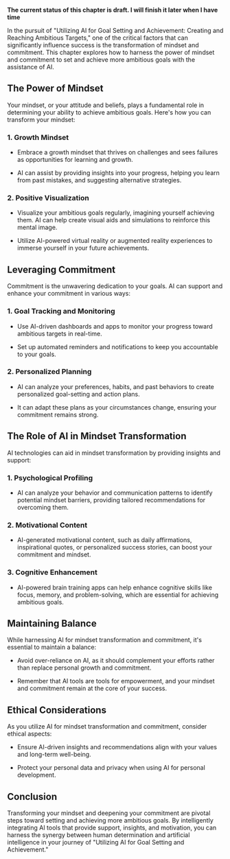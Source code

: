 **The current status of this chapter is draft. I will finish it later when I have time**

In the pursuit of "Utilizing AI for Goal Setting and Achievement: Creating and Reaching Ambitious Targets," one of the critical factors that can significantly influence success is the transformation of mindset and commitment. This chapter explores how to harness the power of mindset and commitment to set and achieve more ambitious goals with the assistance of AI.

The Power of Mindset
--------------------

Your mindset, or your attitude and beliefs, plays a fundamental role in determining your ability to achieve ambitious goals. Here's how you can transform your mindset:

### **1. Growth Mindset**

* Embrace a growth mindset that thrives on challenges and sees failures as opportunities for learning and growth.

* AI can assist by providing insights into your progress, helping you learn from past mistakes, and suggesting alternative strategies.

### **2. Positive Visualization**

* Visualize your ambitious goals regularly, imagining yourself achieving them. AI can help create visual aids and simulations to reinforce this mental image.

* Utilize AI-powered virtual reality or augmented reality experiences to immerse yourself in your future achievements.

Leveraging Commitment
---------------------

Commitment is the unwavering dedication to your goals. AI can support and enhance your commitment in various ways:

### **1. Goal Tracking and Monitoring**

* Use AI-driven dashboards and apps to monitor your progress toward ambitious targets in real-time.

* Set up automated reminders and notifications to keep you accountable to your goals.

### **2. Personalized Planning**

* AI can analyze your preferences, habits, and past behaviors to create personalized goal-setting and action plans.

* It can adapt these plans as your circumstances change, ensuring your commitment remains strong.

The Role of AI in Mindset Transformation
----------------------------------------

AI technologies can aid in mindset transformation by providing insights and support:

### **1. Psychological Profiling**

* AI can analyze your behavior and communication patterns to identify potential mindset barriers, providing tailored recommendations for overcoming them.

### **2. Motivational Content**

* AI-generated motivational content, such as daily affirmations, inspirational quotes, or personalized success stories, can boost your commitment and mindset.

### **3. Cognitive Enhancement**

* AI-powered brain training apps can help enhance cognitive skills like focus, memory, and problem-solving, which are essential for achieving ambitious goals.

Maintaining Balance
-------------------

While harnessing AI for mindset transformation and commitment, it's essential to maintain a balance:

* Avoid over-reliance on AI, as it should complement your efforts rather than replace personal growth and commitment.

* Remember that AI tools are tools for empowerment, and your mindset and commitment remain at the core of your success.

Ethical Considerations
----------------------

As you utilize AI for mindset transformation and commitment, consider ethical aspects:

* Ensure AI-driven insights and recommendations align with your values and long-term well-being.

* Protect your personal data and privacy when using AI for personal development.

Conclusion
----------

Transforming your mindset and deepening your commitment are pivotal steps toward setting and achieving more ambitious goals. By intelligently integrating AI tools that provide support, insights, and motivation, you can harness the synergy between human determination and artificial intelligence in your journey of "Utilizing AI for Goal Setting and Achievement."
